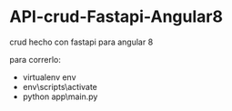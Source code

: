 # API-crud-Fastapi-Angular8
crud hecho con fastapi para angular 8

para correrlo:
- virtualenv env
- env\scripts\activate
- python app\main.py
